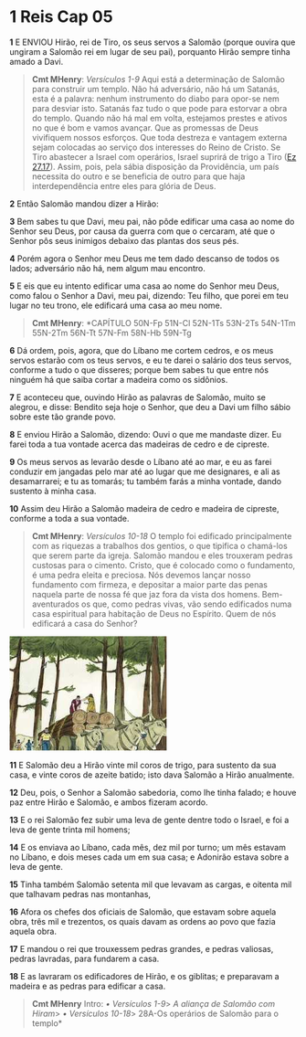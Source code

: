 # 1 Reis Cap 05

**1** 	E ENVIOU Hirão, rei de Tiro, os seus servos a Salomão (porque ouvira que ungiram a Salomão rei em lugar de seu pai), porquanto Hirão sempre tinha amado a Davi.

> **Cmt MHenry**: *Versículos 1-9* Aqui está a determinação de Salomão para construir um templo. Não há adversário, não há um Satanás, esta é a palavra: nenhum instrumento do diabo para opor-se nem para desviar isto. Satanás faz tudo o que pode para estorvar a obra do templo. Quando não há mal em volta, estejamos prestes e ativos no que é bom e vamos avançar. Que as promessas de Deus vivifiquem nossos esforços. Que toda destreza e vantagem externa sejam colocadas ao serviço dos interesses do Reino de Cristo. Se Tiro abastecer a Israel com operários, Israel suprirá de trigo a Tiro ([Ez 27.17](../26A-Ez/27.md#17)). Assim, pois, pela sábia disposição da Providência, um país necessita do outro e se beneficia de outro para que haja interdependência entre eles para glória de Deus.

**2** 	Então Salomão mandou dizer a Hirão:

**3** 	Bem sabes tu que Davi, meu pai, não pôde edificar uma casa ao nome do Senhor seu Deus, por causa da guerra com que o cercaram, até que o Senhor pôs seus inimigos debaixo das plantas dos seus pés.

**4** 	Porém agora o Senhor meu Deus me tem dado descanso de todos os lados; adversário não há, nem algum mau encontro.

**5** 	E eis que eu intento edificar uma casa ao nome do Senhor meu Deus, como falou o Senhor a Davi, meu pai, dizendo: Teu filho, que porei em teu lugar no teu trono, ele edificará uma casa ao meu nome.

> **Cmt MHenry**: *CAPÍTULO 50N-Fp 51N-Cl 52N-1Ts 53N-2Ts 54N-1Tm 55N-2Tm 56N-Tt 57N-Fm 58N-Hb 59N-Tg

**6** 	Dá ordem, pois, agora, que do Líbano me cortem cedros, e os meus servos estarão com os teus servos, e eu te darei o salário dos teus servos, conforme a tudo o que disseres; porque bem sabes tu que entre nós ninguém há que saiba cortar a madeira como os sidônios.

**7** 	E aconteceu que, ouvindo Hirão as palavras de Salomão, muito se alegrou, e disse: Bendito seja hoje o Senhor, que deu a Davi um filho sábio sobre este tão grande povo.

**8** 	E enviou Hirão a Salomão, dizendo: Ouvi o que me mandaste dizer. Eu farei toda a tua vontade acerca das madeiras de cedro e de cipreste.

**9** 	Os meus servos as levarão desde o Líbano até ao mar, e eu as farei conduzir em jangadas pelo mar até ao lugar que me designares, e ali as desamarrarei; e tu as tomarás; tu também farás a minha vontade, dando sustento à minha casa.

**10** 	Assim deu Hirão a Salomão madeira de cedro e madeira de cipreste, conforme a toda a sua vontade.

> **Cmt MHenry**: *Versículos 10-18* O templo foi edificado principalmente com as riquezas a trabalhos dos gentios, o que tipifica o chamá-los que serem parte da igreja. Salomão mandou e eles trouxeram pedras custosas para o cimento. Cristo, que é colocado como o fundamento, é uma pedra eleita e preciosa. Nós devemos lançar nosso fundamento com firmeza, e depositar a maior parte das penas naquela parte de nossa fé que jaz fora da vista dos homens. Bem-aventurados os que, como pedras vivas, vão sendo edificados numa casa espiritual para habitação de Deus no Espírito. Quem de nós edificará a casa do Senhor?

![](../Images/SweetPublishing/11-5-1.jpg) 

**11** 	E Salomão deu a Hirão vinte mil coros de trigo, para sustento da sua casa, e vinte coros de azeite batido; isto dava Salomão a Hirão anualmente.

**12** 	Deu, pois, o Senhor a Salomão sabedoria, como lhe tinha falado; e houve paz entre Hirão e Salomão, e ambos fizeram acordo.

**13** 	E o rei Salomão fez subir uma leva de gente dentre todo o Israel, e foi a leva de gente trinta mil homens;

**14** 	E os enviava ao Líbano, cada mês, dez mil por turno; um mês estavam no Líbano, e dois meses cada um em sua casa; e Adonirão estava sobre a leva de gente.

**15** 	Tinha também Salomão setenta mil que levavam as cargas, e oitenta mil que talhavam pedras nas montanhas,

**16** 	Afora os chefes dos oficiais de Salomão, que estavam sobre aquela obra, três mil e trezentos, os quais davam as ordens ao povo que fazia aquela obra.

**17** 	E mandou o rei que trouxessem pedras grandes, e pedras valiosas, pedras lavradas, para fundarem a casa.

**18** 	E as lavraram os edificadores de Hirão, e os giblitas; e preparavam a madeira e as pedras para edificar a casa.


> **Cmt MHenry** Intro: *• Versículos 1-9*> *A aliança de Salomão com Hiram*> *• Versículos 10-18*> 28A-Os operários de Salomão para o templo*